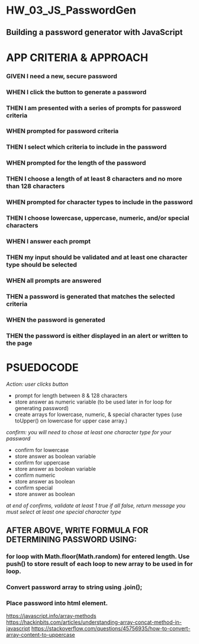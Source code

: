 # HW_03_JS_PasswordGen
## Building a password generator with JavaScript

# APP CRITERIA & APPROACH

### GIVEN I need a new, secure password
### WHEN I click the button to generate a password
### THEN I am presented with a series of prompts for password criteria
### WHEN prompted for password criteria
### THEN I select which criteria to include in the password
### WHEN prompted for the length of the password
### THEN I choose a length of at least 8 characters and no more than 128 characters
### WHEN prompted for character types to include in the password
### THEN I choose lowercase, uppercase, numeric, and/or special characters
### WHEN I answer each prompt
### THEN my input should be validated and at least one character type should be selected
### WHEN all prompts are answered
### THEN a password is generated that matches the selected criteria
### WHEN the password is generated
### THEN the password is either displayed in an alert or written to the page

# PSUEDOCODE
_Action: user clicks button_

- prompt for length between 8 & 128 characters
- store answer as numeric variable (to be used later in for loop for generating password)
- create arrays for lowercase, numeric, & special character types (use toUpper() on lowercase for upper case array.)

_confirm: you will need to chose at least one character type for your password_

- confirm for lowercase
- store answer as boolean variable
- confirm for uppercase
- store answer as boolean variable
- confirm numeric
- store answer as boolean
- confirm special
- store answer as boolean

_at end of confirms, validate at least 1 true_
_if all false, return message you must select at least one special character type_

## AFTER ABOVE, WRITE FORMULA FOR DETERMINING PASSWORD USING:
### for loop with Math.floor(Math.random) for entered length. Use push() to store result of each loop to new array to be used in for loop.

### Convert password array to string using .join();

### Place password into html element.

https://javascript.info/array-methods
https://hackinbits.com/articles/understanding-array-concat-method-in-javascript
https://stackoverflow.com/questions/45756935/how-to-convert-array-content-to-uppercase
